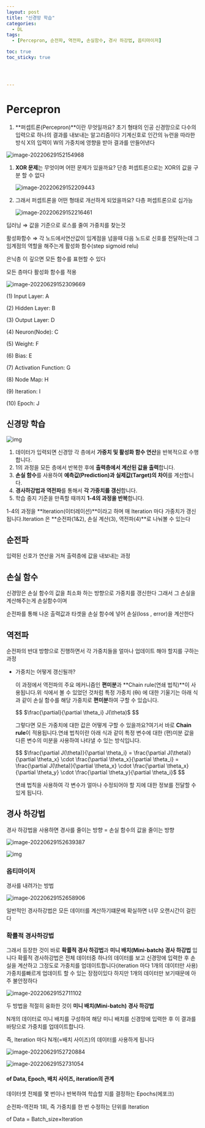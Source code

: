 ```yaml
---
layout: post
title: "신경망 학습"
categories:
  - DL
tags:
  - [Percepron, 순전파, 역전파, 손실함수, 경사 하강법, 옵티마이저]

toc: true
toc_sticky: true




---
```


# Percepron

1. **퍼셉트론(Percepron)**이란 무엇일까요? 초기 형태의 인공 신경망으로 다수의 입력으로 하나의 결과를 내보내는 알고리즘이다 기계신호로 인간의 뉴런을 따라한 방식 X의 입력이 W의 가중치에 영향을 받아 결과를 만들어낸다

![image-20220629152154968](https://raw.githubusercontent.com/Cloudblack/Forpicture/image/img/image-20220629152154968.png)

1. **XOR 문제**는 무엇이며 어떤 문제가 있을까요? 단층 퍼셉트론으로는 XOR의 값을 구분 할 수 없다

    ![image-20220629152209443](https://raw.githubusercontent.com/Cloudblack/Forpicture/image/img/image-20220629152209443.png)

2. 그래서 퍼셉트론을 어떤 형태로 개선하게 되었을까요? 다층 퍼셉트론으로 십가능

    ![image-20220629152216461](https://raw.githubusercontent.com/Cloudblack/Forpicture/image/img/image-20220629152216461.png)



딥러닝 ⇒ 값을 기준으로 로스를 줄여 가중치를 찾는것

활성화함수 ⇒ 각 노드에서연산값이 임계점을 넘을때 다음 노드로 신호를 전달하는데 그 임계점의 역할을 해주는게 활성화 함수(step sigmoid relu)

은닉층 이 깊으면 모든 함수를 표현할 수 있다

모든 층마다 활성화 함수를 적용

![image-20220629152309669](https://raw.githubusercontent.com/Cloudblack/Forpicture/image/img/image-20220629152309669.png)

(1) Input Layer: A 

(2) Hidden Layer: B 

(3) Output Layer: D 

(4) Neuron(Node): C 

(5) Weight: F 

(6) Bias: E 

(7) Activation Function: G 

(8) Node Map: H 

(9) Iteration: I 

(10) Epoch: J



## 신경망 학습

![img](https://raw.githubusercontent.com/Cloudblack/Forpicture/image/img/68747470733a2f2f692e696d6775722e636f6d2f646c47617265542e676966.gif)

1. 데이터가 입력되면 신경망 각 층에서 **가중치 및 활성화 함수 연산**을 반복적으로 수행합니다.
2. 1의 과정을 모든 층에서 반복한 후에 **출력층에서 계산된 값을 출력**합니다.
3. **손실 함수**를 사용하여 **예측값(Prediction)과 실제값(Target)의 차이**를 계산합니다.
4. **경사하강법과 역전파**를 통해서 **각 가중치를 갱신**합니다.
5. 학습 중지 기준을 만족할 때까지 **1-4의 과정을 반복**합니다.

1-4의 과정을 **Iteration(이터레이션)**이라고 하며 매 Iteration 마다 가중치가 갱신됩니다.Iteration 은 **순전파(1&2), 손실 계산(3), 역전파(4)**로 나눠볼 수 있는다

## 순전파

입력된 신호가 연산을 거쳐 출력층에 값을 내보내는 과정

## 손실 함수

신경망은 손실 함수의 값을 최소화 하는 방향으로 가중치를 갱신한다 그래서 그 손실을 계산해주는게 손실함수이며

순전파를 통해 나온 출력값과 타겟을 손실 함수에 넣어 손실(loss , error)을 계산한다

## 역전파

순전파의 반대 방향으로 진행하면서 각 가중치들을 얼마나 업데이트 해야 할지를 구하는 과정

- 가중치는 어떻게 갱신될까?

    이 과정에서 역전파의 주요 메커니즘인 **편미분**과 **Chain rule(연쇄 법칙)**이 사용됩니다.위 식에서 볼 수 있었던 것처럼 특정 가중치 (θi) 에 대한 기울기는 아래 식과 같이 손실 함수를 해당 가중치로 **편미분**하여 구할 수 있습니다.  
    
    
    $$
    $\frac{\partial}{\partial \theta_i} J(\theta)$
    $$
    
    
    그렇다면 모든 가중치에 대한 값은 어떻게 구할 수 있을까요?여기서 바로 **Chain rule**이 적용됩니다.연쇄 법칙이란 아래 식과 같이 특정 변수에 대한 (편)미분 값을 다른 변수의 미분을 사용하여 나타낼 수 있는 방식입니다.    
    
    
    $$
    $\frac{\partial J(\theta)}{\partial \theta_i} = \frac{\partial J(\theta)}{\partial \theta_x} \cdot \frac{\partial \theta_x}{\partial \theta_i} = \frac{\partial J(\theta)}{\partial \theta_x} \cdot \frac{\partial \theta_x}{\partial \theta_y} \cdot \frac{\partial \theta_y}{\partial \theta_i}$
    $$
    
    
    연쇄 법칙을 사용하여 각 변수가 얼마나 수정되어야 할 지에 대한 정보를 전달할 수 있게 됩니다.

## 경사 하강법

경사 하강법을 사용하면 경사를 줄이는 방향 = 손실 함수의 값을 줄이는 방향

![image-20220629152639387](https://raw.githubusercontent.com/Cloudblack/Forpicture/image/img/image-20220629152639387.png)

![img](https://raw.githubusercontent.com/Cloudblack/Forpicture/image/img/68747470733a2f2f692e696d6775722e636f6d2f6f7374415033772e676966.gif)

### 옵티마이저

경사를 내려가는 방법

![image-20220629152658906](https://raw.githubusercontent.com/Cloudblack/Forpicture/image/img/image-20220629152658906.png)

일반적인 경사하강법은 모든 데이터를 계산하기떄문에 확실하면 너무 오랜시간이 걸린다

### 확률적 경사하강법

그래서 등장한 것이 바로 **확률적 경사 하강법**과 **미니 배치(Mini-batch) 경사 하강법** 입니다 확률적 경사하강법은 전체 데이터중 하나의 데이터를 보고 신경망에 입력한 후 손실을 계산하고 그정도로 가중치를 업데이트합니다(iteration 마다 1개의 데이터만 사용) 가중치를빠르게 업데이트 할 수 있는 장점이있다 하지만 1개의 데이터만 보기때문에 아주 불안정하다

![image-20220629152711102](https://raw.githubusercontent.com/Cloudblack/Forpicture/image/img/image-20220629152711102.png)

두 방법을 적절히 융화한 것이 **미니 배치(Mini-batch) 경사 하강법**

N개의 데이터로 미니 배치를 구성하여 해당 미니 배치를 신경망에 입력한 후 이 결과를 바탕으로 가중치를 업데이트합니다.

즉, Iteration 마다 N개(=배치 사이즈)의 데이터를 사용하게 됩니다

![image-20220629152720884](https://raw.githubusercontent.com/Cloudblack/Forpicture/image/img/image-20220629152720884.png)

![image-20220629152731054](https://raw.githubusercontent.com/Cloudblack/Forpicture/image/img/image-20220629152731054.png)

#### of Data, Epoch, 배치 사이즈, iteration의 관계

데이터셋 전체를 몇 번이나 반복하여 학습할 지를 결정하는 Epochs(에포크)

순전파-역전파 1회, 즉 가중치를 한 번 수정하는 단위를 Iteration

of Data = Batch_size×Iteration